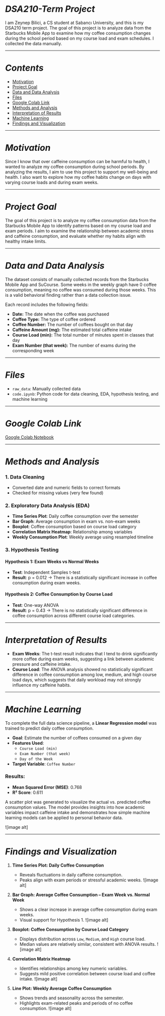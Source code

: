 # _DSA210-Term Project_

I am Zeynep Bilici, a CS student at Sabancı University, and this is my DSA210 term project. The goal of this project is to analyze data from the Starbucks Mobile App to examine how my coffee consumption changes during the school period based on my course load and exam schedules. I collected the data manually.

---

# _Contents_
- [Motivation](#motivation)
- [Project Goal](#project-goal)
- [Data and Data Analysis](#data-and-data-analysis)
- [Files](#files)
- [Google Colab Link](#google-colab-link)
- [Methods and Analysis](#methods-and-analysis)
- [Interpretation of Results](#interpretation-of-results)
- [Machine Learning](#machine-learning)
- [Findings and Visualization](#findings-and-visualization)

---

# _Motivation_

Since I know that over caffeine consumption can be harmful to health, I wanted to analyze my coffee consumption during school periods. By analyzing the results, I aim to use this project to support my well-being and health. I also want to explore how my coffee habits change on days with varying course loads and during exam weeks.

---

# _Project Goal_

The goal of this project is to analyze my coffee consumption data from the Starbucks Mobile App to identify patterns based on my course load and exam periods. I aim to examine the relationship between academic stress and caffeine consumption, and evaluate whether my habits align with healthy intake limits.

---

# _Data and Data Analysis_

The dataset consists of manually collected records from the Starbucks Mobile App and SuCourse. Some weeks in the weekly graph have 0 coffee consumption, meaning no coffee was consumed during those weeks. This is a valid behavioral finding rather than a data collection issue.

Each record includes the following fields:
- **Date:** The date when the coffee was purchased
- **Coffee Type:** The type of coffee ordered
- **Coffee Number:** The number of coffees bought on that day
- **Caffeine Amount (mg):** The estimated total caffeine intake
- **Course Load (min):** The total number of minutes spent in classes that day
- **Exam Number (that week):** The number of exams during the corresponding week

---

# _Files_
- `raw_data`: Manually collected data
- `code.ipynb`: Python code for data cleaning, EDA, hypothesis testing, and machine learning

---

# _Google Colab Link_

[Google Colab Notebook](https://colab.research.google.com/drive/1aPdMPjmIOqNv-5DmA0e6JaVKvtibBMCt?usp=sharing)

---

# _Methods and Analysis_

### 1. Data Cleaning
- Converted date and numeric fields to correct formats
- Checked for missing values (very few found)

### 2. Exploratory Data Analysis (EDA)
- **Time Series Plot**: Daily coffee consumption over the semester
- **Bar Graph**: Average consumption in exam vs. non-exam weeks
- **Boxplot**: Coffee consumption based on course load category
- **Correlation Matrix Heatmap**: Relationship among variables
- **Weekly Consumption Plot**: Weekly average using resampled timeline

### 3. Hypothesis Testing

#### Hypothesis 1: Exam Weeks vs Normal Weeks
- **Test**: Independent Samples t-test
- **Result**: p = 0.012 → There is a statistically significant increase in coffee consumption during exam weeks.

#### Hypothesis 2: Coffee Consumption by Course Load
- **Test**: One-way ANOVA
- **Result**: p = 0.43 → There is no statistically significant difference in coffee consumption across different course load categories.

---

# _Interpretation of Results_

- **Exam Weeks**: The t-test result indicates that I tend to drink significantly more coffee during exam weeks, suggesting a link between academic pressure and caffeine intake.
- **Course Load**: The ANOVA analysis showed no statistically significant difference in coffee consumption among low, medium, and high course load days, which suggests that daily workload may not strongly influence my caffeine habits.

---

# _Machine Learning_

To complete the full data science pipeline, a **Linear Regression model** was trained to predict daily coffee consumption.

- **Goal**: Estimate the number of coffees consumed on a given day
- **Features Used**:
  - `Course Load (min)`
  - `Exam Number (that week)`
  - `Day of the Week`
- **Target Variable**: `Coffee Number`

### Results:
- **Mean Squared Error (MSE)**: 0.768
- **R² Score**: 0.611

A scatter plot was generated to visualize the actual vs. predicted coffee consumption values. The model provides insights into how academic variables impact caffeine intake and demonstrates how simple machine learning models can be applied to personal behavior data.

![image alt]

---

# _Findings and Visualization_

1. **Time Series Plot: Daily Coffee Consumption**
   - Reveals fluctuations in daily caffeine consumption.
   - Peaks align with exam periods or stressful academic weeks.
  ![image alt]

2. **Bar Graph: Average Coffee Consumption – Exam Week vs. Normal Week**
   - Shows a clear increase in average coffee consumption during exam weeks.
   - Visual support for Hypothesis 1.
  ![image alt]

3. **Boxplot: Coffee Consumption by Course Load Category**
   - Displays distribution across `Low`, `Medium`, and `High` course load.
   - Median values are relatively similar, consistent with ANOVA results.
  ![image alt]

4. **Correlation Matrix Heatmap**
   - Identifies relationships among key numeric variables.
   - Suggests mild positive correlation between course load and coffee intake.
  ![image alt]

5. **Line Plot: Weekly Average Coffee Consumption**
   - Shows trends and seasonality across the semester.
   - Highlights exam-related peaks and periods of no coffee consumption.
  ![image alt]
